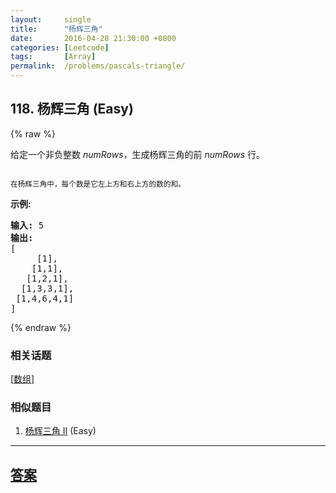 ```yaml
---
layout:     single
title:      "杨辉三角"
date:       2016-04-28 21:30:00 +0800
categories: [Leetcode]
tags:       [Array]
permalink:  /problems/pascals-triangle/
---
```


## 118. 杨辉三角 (Easy)

{% raw %}

<p>给定一个非负整数&nbsp;<em>numRows，</em>生成杨辉三角的前&nbsp;<em>numRows&nbsp;</em>行。</p>

<p><img alt="" src="https://upload.wikimedia.org/wikipedia/commons/0/0d/PascalTriangleAnimated2.gif"></p>

<p><small>在杨辉三角中，每个数是它左上方和右上方的数的和。</small></p>

<p><strong>示例:</strong></p>

<pre><strong>输入:</strong> 5
<strong>输出:</strong>
[
     [1],
    [1,1],
   [1,2,1],
  [1,3,3,1],
 [1,4,6,4,1]
]</pre>

{% endraw %}

### 相关话题
  [[数组](https://github.com/openset/leetcode/tree/master/tag/array/README.md)]

### 相似题目
  1. [杨辉三角 II](/problems/pascals-triangle-ii) (Easy)

---

## [答案](https://github.com/openset/leetcode/tree/master/problems/pascals-triangle)
